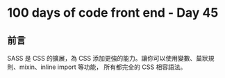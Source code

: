 # 100 days of code front end - Day 45
## 前言
SASS 是 CSS 的擴展，為 CSS 添加更強的能力。讓你可以使用變數、巢狀規則、mixin、inline import 等功能，
所有都完全的 CSS 相容語法。